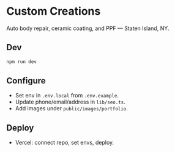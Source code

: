 # Custom Creations

Auto body repair, ceramic coating, and PPF — Staten Island, NY.

## Dev
```bash
npm run dev
```

## Configure
- Set env in `.env.local` from `.env.example`.
- Update phone/email/address in `lib/seo.ts`.
- Add images under `public/images/portfolio`.

## Deploy
- Vercel: connect repo, set envs, deploy.
